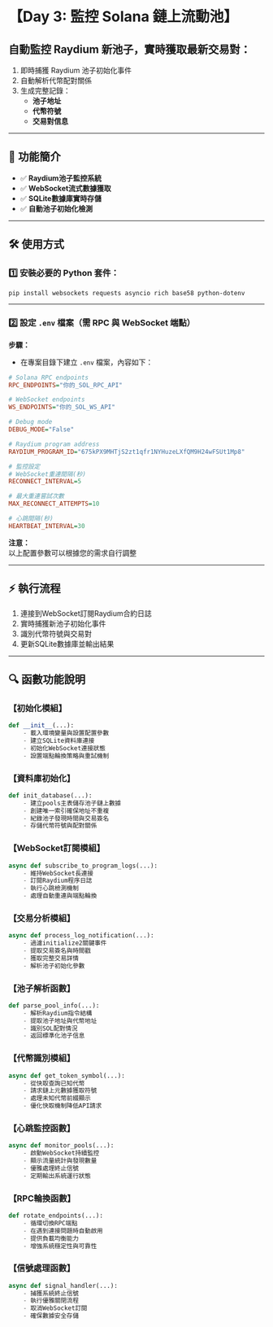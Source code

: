 # 【Day 3: 監控 Solana 鏈上流動池】

## 自動監控 Raydium 新池子，實時獲取最新交易對：
1. 即時捕獲 Raydium 池子初始化事件
2. 自動解析代幣配對關係
3. 生成完整記錄：
   - **池子地址**
   - **代幣符號**
   - **交易對信息**
---

## 🔹 功能簡介
- ✅ **Raydium池子監控系統**
- ✅ **WebSocket流式數據獲取**
- ✅ **SQLite數據庫實時存儲**
- ✅ **自動池子初始化檢測**

---

## 🛠️ 使用方式

### 1️⃣ 安裝必要的 Python 套件：
```sh
pip install websockets requests asyncio rich base58 python-dotenv
```

---

### 2️⃣ 設定 `.env` 檔案（需 RPC 與 WebSocket 端點）
**步驟：**  
- 在專案目錄下建立 `.env` 檔案，內容如下：
```ini
# Solana RPC endpoints
RPC_ENDPOINTS="你的_SOL_RPC_API"

# WebSocket endpoints
WS_ENDPOINTS="你的_SOL_WS_API"

# Debug mode
DEBUG_MODE="False"

# Raydium program address
RAYDIUM_PROGRAM_ID="675kPX9MHTjS2zt1qfr1NYHuzeLXfQM9H24wFSUt1Mp8"

# 監控設定
# WebSocket重連間隔(秒)
RECONNECT_INTERVAL=5

# 最大重連嘗試次數
MAX_RECONNECT_ATTEMPTS=10

# 心跳間隔(秒)
HEARTBEAT_INTERVAL=30
```

**注意：**  
以上配置參數可以根據您的需求自行調整

---

## ⚡ 執行流程
1. 連接到WebSocket訂閱Raydium合約日誌
2. 實時捕獲新池子初始化事件
3. 識別代幣符號與交易對
4. 更新SQLite數據庫並輸出結果

---

## 🔍 函數功能說明

### 【初始化模組】
```python
def __init__(...):
    - 載入環境變量與設置配置參數
    - 建立SQLite資料庫連接
    - 初始化WebSocket連接狀態
    - 設置端點輪換策略與重試機制
```

### 【資料庫初始化】
```python
def init_database(...):
    - 建立pools主表儲存池子鏈上數據
    - 創建唯一索引確保地址不重複
    - 紀錄池子發現時間與交易簽名
    - 存儲代幣符號與配對關係
```

### 【WebSocket訂閱模組】
```python
async def subscribe_to_program_logs(...):
    - 維持WebSocket長連接
    - 訂閱Raydium程序日誌
    - 執行心跳檢測機制
    - 處理自動重連與端點輪換
```

### 【交易分析模組】
```python
async def process_log_notification(...):
    - 過濾initialize2關鍵事件
    - 提取交易簽名與時間戳
    - 獲取完整交易詳情
    - 解析池子初始化參數
```

### 【池子解析函數】
```python
def parse_pool_info(...):
    - 解析Raydium指令結構
    - 提取池子地址與代幣地址
    - 識別SOL配對情況
    - 返回標準化池子信息
```

### 【代幣識別模組】
```python
async def get_token_symbol(...):
    - 從快取查詢已知代幣
    - 請求鏈上元數據獲取符號
    - 處理未知代幣前綴顯示
    - 優化快取機制降低API請求
```

### 【心跳監控函數】
```python
async def monitor_pools(...):
    - 啟動WebSocket持續監控
    - 顯示流量統計與發現數量
    - 優雅處理終止信號
    - 定期輸出系統運行狀態
```

### 【RPC輪換函數】
```python
def rotate_endpoints(...):
    - 循環切換RPC端點
    - 在遇到連接問題時自動啟用
    - 提供負載均衡能力
    - 增強系統穩定性與可靠性
```

### 【信號處理函數】
```python
async def signal_handler(...):
    - 捕獲系統終止信號
    - 執行優雅關閉流程
    - 取消WebSocket訂閱
    - 確保數據安全存儲
```
